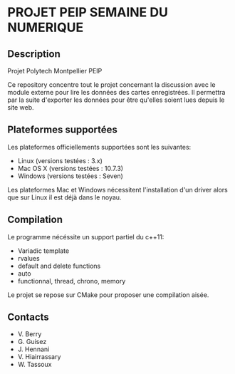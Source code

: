 PROJET PEIP SEMAINE DU NUMERIQUE
================================


Description
-----------

Projet Polytech Montpellier PEIP  

Ce repository concentre tout le projet concernant la discussion avec le module
externe pour lire les données des cartes enregistrées. Il permettra par la suite
d'exporter les données pour être qu'elles soient lues depuis le site web.


Plateformes supportées
----------------------

Les plateformes officiellements supportées sont les suivantes:  
* Linux (versions testées : 3.x)  
* Mac OS X (versions testées : 10.7.3)  
* Windows (versions testées : Seven)  

Les plateformes Mac et Windows nécessitent l'installation d'un driver alors que
sur Linux il est déjà dans le noyau.


Compilation
-----------

Le programme nécéssite un support partiel du c++11:  
* Variadic template  
* rvalues  
* default and delete functions  
* auto  
* functionnal, thread, chrono, memory  

Le projet se repose sur CMake pour proposer une compilation aisée.


Contacts
--------
* V. Berry  
* G. Guisez  
* J. Hennani  
* V. Hiairrassary  
* W. Tassoux  
